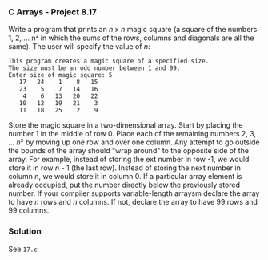 ### C Arrays - Project 8.17

Write a program that prints an *n* x *n* magic square (a square of the numbers
1, 2, ... n² in which the sums of the rows, columns and diagonals are all the
same). The user will specify the value of *n*:

```
This program creates a magic square of a specified size.
The size must be an odd number between 1 and 99.
Enter size of magic square: 5
   17   24    1    8   15
   23    5    7   14   16
    4    6   13   20   22
   10   12   19   21    3
   11   18   25    2    9
```

Store the magic square in a two-dimensional array. Start by placing the number 1
in the middle of row 0. Place each of the remaining numbers 2, 3, ... *n*² by
moving up one row and over one column. Any attempt to go outside the bounds of
the array should "wrap around" to the opposite side of the array. For example,
instead of storing the ext number in row -1, we would store it in row *n* - 1
(the last row). Instead of storing the next number in column *n*, we would store
it in column 0. If a particular array element is already occupied, put the
number directly below the previously stored number. If your compiler supports
variable-length arraysm declare the array to have *n* rows and *n* columns. If
not, declare the array to have 99 rows and 99 columns.

### Solution

See ```17.c```
